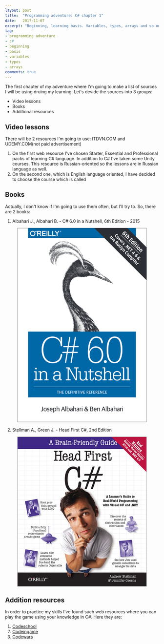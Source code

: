 ```yaml
---
layout: post
title:  "Programming adventure: C# chapter 1"
date:   2017-11-07
excerpt: "Beginning, learning basis. Variables, types, arrays and so on"
tag:
- programming adventure
- c#
- beginning 
- basis
- variables
- types
- arrays
comments: true
---
```


The first chapter of my adventure where I'm going to make a list of sources I will be using druing my learning.
Let's devide the sources into 3 groups:
* Video lessons
* Books
* Additional resources

## Video lessons

There will be 2 resources I'm going to use: ITDVN.COM and UDEMY.COM(not paid advertisement)
1. On the first web resource I've chosen Starter, Essential and Professional packs of learning C# language. In addition to C# I've taken some Unity courses. This resource is Russian-oriented so the lessons are in Russian language as well.
2. On the second one, which is English language oriented, I have decided to choose the course which is called

## Books

Actually, I don't know if I'm going to use them often, but I'll try to.
So, there are 2 books:
1. Albahari J., Albahari B. - C# 6.0 in a Nutshell, 6th Edition - 2015

<figure>
	<a href=""><img src="../assets/img/inanutshell.png"></a>

</figure>

2. Stellman A., Green J. - Head First C#, 2nd Edition

<figure>
	<a href=""><img src="../assets/img/headfirst.png"></a>
	
</figure>

## Addition resources

In order to practice my skills I've found such web resources where you can play the game using your knowledge in C#.
Here they are: 
1. <a href="https://www.codeschool.com/learn/net">Codeschool</a>
2. <a href="https://www.codingame.com/start">Codeingame</a>
3. <a href="https://www.codewars.com/">Codewars</a>